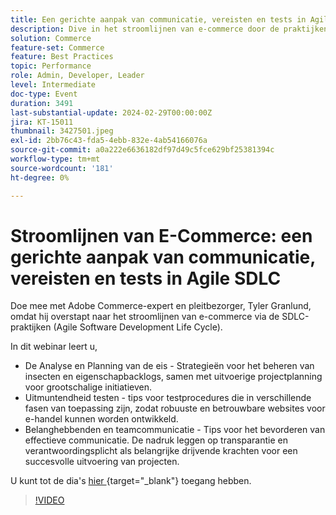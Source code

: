 ```yaml
---
title: Een gerichte aanpak van communicatie, vereisten en tests in Agile SDLC
description: Dive in het stroomlijnen van e-commerce door de praktijken van de Levenscyclus van de Ontwikkeling van de Software van de Gelijkheid (SDLC).  Leer de Analyse en Planning van de Vereiste, Strategieën voor het beheren van insecten en eigenschapbacklogs, projectplanning voor grootschalige initiatieven, Tips voor testprocedures van toepassing op diverse fasen, die de ontwikkeling van robuuste en betrouwbare e-commercewebsites verzekeren, Tips voor het bevorderen van efficiënte communicatie. Transparantie en verantwoordingsplicht zijn de belangrijkste drijfveren voor een succesvolle uitvoering van het project. U kunt de dia's hier openen.
solution: Commerce
feature-set: Commerce
feature: Best Practices
topic: Performance
role: Admin, Developer, Leader
level: Intermediate
doc-type: Event
duration: 3491
last-substantial-update: 2024-02-29T00:00:00Z
jira: KT-15011
thumbnail: 3427501.jpeg
exl-id: 2bb76c43-fda5-4ebb-832e-4ab54166076a
source-git-commit: a0a222e6636182df97d49c5fce629bf25381394c
workflow-type: tm+mt
source-wordcount: '181'
ht-degree: 0%

---
```


# Stroomlijnen van E-Commerce: een gerichte aanpak van communicatie, vereisten en tests in Agile SDLC

Doe mee met Adobe Commerce-expert en pleitbezorger, Tyler Granlund, omdat hij overstapt naar het stroomlijnen van e-commerce via de SDLC-praktijken (Agile Software Development Life Cycle).

In dit webinar leert u,

* De Analyse en Planning van de eis - Strategieën voor het beheren van insecten en eigenschapbacklogs, samen met uitvoerige projectplanning voor grootschalige initiatieven.
* Uitmuntendheid testen - tips voor testprocedures die in verschillende fasen van toepassing zijn, zodat robuuste en betrouwbare websites voor e-handel kunnen worden ontwikkeld.
* Belanghebbenden en teamcommunicatie - Tips voor het bevorderen van effectieve communicatie. De nadruk leggen op transparantie en verantwoordingsplicht als belangrijke drijvende krachten voor een succesvolle uitvoering van projecten.

U kunt tot de dia&#39;s [ hier ](../../assets/commerce/agile-sldc-slides.pdf){target="_blank"} toegang hebben.

>[!VIDEO](https://video.tv.adobe.com/v/3427501/?learn=on)
